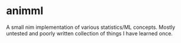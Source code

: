 # animml
A small nim implementation of various statistics/ML concepts. Mostly untested and poorly written collection of things I have learned once.
